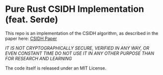 # Pure Rust CSIDH Implementation (feat. Serde)

This repo is an implementation of the CSIDH algorithm, as described in the paper
here: [CSIDH Paper](https://eprint.iacr.org/2018/383.pdf)

*IT IS NOT CRYPTOGRAPHICALLY SECURE, VERIFIED IN ANY WAY, OR EVEN CONSTANT TIME*
*DO NOT USE IT IN ANY OTHER PURPOSE THAN FOR RESEARCH AND LEARNING*

The code itself is released under an MIT License.
